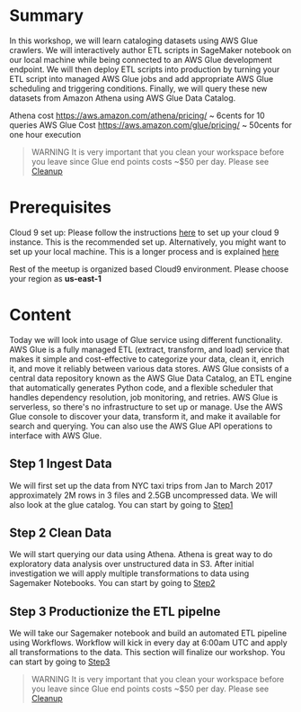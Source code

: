 # Summary

In this workshop, we will learn cataloging datasets using AWS Glue crawlers. We will interactively author ETL scripts in  SageMaker notebook on our local machine while being connected to an AWS Glue development endpoint. We will then deploy ETL scripts into production by turning your ETL script into managed AWS Glue jobs and add appropriate AWS Glue scheduling and triggering conditions. Finally, we will query these new datasets from Amazon Athena using AWS Glue Data Catalog.

Athena cost https://aws.amazon.com/athena/pricing/ ~ 6cents for 10 queries
AWS Glue Cost https://aws.amazon.com/glue/pricing/ ~ 50cents for one hour execution

> WARNING It is very important that you clean your workspace before you leave since Glue end points costs ~$50 per day. Please see [Cleanup](./CleanUp/README.md)

# Prerequisites

Cloud 9 set up: Please follow the instructions [here](https://docs.aws.amazon.com/cloud9/latest/user-guide/tutorial-create-environment.html) to set up your cloud 9 instance. This is the recommended set up. Alternatively, you might want to set up your local machine. This is a longer process and is explained [here](https://blog.programming-tools-meetup.cloud/dev-machine-setup/)

Rest of the meetup is organized based Cloud9 environment. Please choose your region as **us-east-1**

# Content

Today we will look into usage of Glue service using different functionality. AWS Glue is a fully managed ETL (extract, transform, and load) service that makes it simple and cost-effective to categorize your data, clean it, enrich it, and move it reliably between various data stores. AWS Glue consists of a central data repository known as the AWS Glue Data Catalog, an ETL engine that automatically generates Python code, and a flexible scheduler that handles dependency resolution, job monitoring, and retries. AWS Glue is serverless, so there's no infrastructure to set up or manage. Use the AWS Glue console to discover your data, transform it, and make it available for search and querying. You can also use the AWS Glue API operations to interface with AWS Glue.

## Step 1 Ingest Data

We will first set up the data from NYC taxi trips from Jan to March 2017 approximately 2M rows in 3 files and 2.5GB uncompressed data. We will also look at the glue catalog. You can start by going to [Step1](../Step1/README.md)

## Step 2 Clean Data

We will start querying our data using Athena. Athena is great way to do exploratory data analysis over unstructured data in S3. After initial investigation we will apply multiple transformations to data using Sagemaker Notebooks. You can start by going to [Step2](../Step2/README.md)

## Step 3 Productionize the ETL pipelne
We will take our Sagemaker notebook and build an automated ETL pipeline using Workflows. Workflow will kick in every day at 6:00am UTC and apply all transformations to the data. This section will finalize our workshop. You can start by going to [Step3](../Step3/README.md)

> WARNING It is very important that you clean your workspace before you leave since Glue end points costs ~$50 per day. Please see [Cleanup](./CleanUp/README.md)